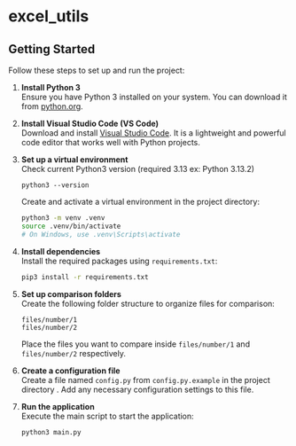 # excel_utils

## Getting Started

Follow these steps to set up and run the project:

1. **Install Python 3**  
    Ensure you have Python 3 installed on your system. You can download it from [python.org](https://www.python.org/).

2. **Install Visual Studio Code (VS Code)**  
    Download and install [Visual Studio Code](https://code.visualstudio.com/). It is a lightweight and powerful code editor that works well with Python projects.

3. **Set up a virtual environment**  
    Check current Python3 version (required 3.13 ex: Python 3.13.2)
    ```
    python3 --version
    ```

    Create and activate a virtual environment in the project directory:
    ```bash
    python3 -m venv .venv
    source .venv/bin/activate  
    # On Windows, use .venv\Scripts\activate
    ```

4. **Install dependencies**  
    Install the required packages using `requirements.txt`:
    ```bash
    pip3 install -r requirements.txt
    ```
5. **Set up comparison folders**  
    Create the following folder structure to organize files for comparison:
    ```
    files/number/1
    files/number/2
    ```
    Place the files you want to compare inside `files/number/1` and `files/number/2` respectively.

6. **Create a configuration file**  
    Create a file named `config.py` from `config.py.example` in the project directory . Add any necessary configuration settings to this file.

7. **Run the application**  
    Execute the main script to start the application:
    ```bash
    python3 main.py
    ```